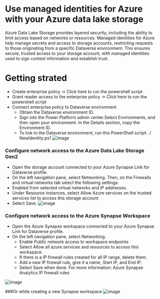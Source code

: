 # Use managed identities for Azure with your Azure data lake storage
Azure Data Lake Storage provides layered security, including the ability to limit access based on networks or resources. Managed identities for Azure help manage secrets and access to storage accounts, restricting requests to those originating from a specific Dataverse environment. This ensures secure, trusted access to your storage account, with managed identities used to sign context information and establish trust.

# Getting strated

- Create enterprise policy &rarr; Click here to run the powershell script
- Grant reader access to the enterprise policy &rarr; Click here to run the powershell script
- Connect enterprise policy to Dataverse environment
  - Obtain the Dataverse environment ID.
  - Sign into the Power Platform admin center.Select Environments, and then open your environment. In the Details section, copy the Environment ID.
  - To link to the Dataverse environment, run this PowerShell script: ./ NewIdentity.ps1
![image](https://user-images.githubusercontent.com/29349597/232248283-27c05d8e-4553-4771-800f-60754f3a2317.png)

### Configure network access to the Azure Data Lake Storage Gen2

- Open the storage account connected to your Azure Synapse Link for Dataverse profile.
- On the left navigation pane, select Networking. Then, on the Firewalls and virtual networks tab select the following settings:
- Enabled from selected virtual networks and IP addresses.
- Under Resource instances, select Allow Azure services on the trusted services list to access this storage account
- Select Save.
![image](https://user-images.githubusercontent.com/29349597/232248314-a6e3a007-c76c-420e-8eef-aaa65de924f6.png)

### Configure network access to the Azure Synapse Workspace
- Open the Azure Synapse workspace connected to your Azure Synapse Link for Dataverse profile.
 - On the left navigation pane, select Networking.
    - Enable Public network access to workspace endpoints
    - Select Allow all azure services and resources to access this workspace.
    - If there is a IP firewall rules created for all IP range, delete them.
    - Add a new IP firewall rule, give it a name, Start IP, and End IP.
    - Select Save when done. For more information: Azure Synapse Analytics IP firewall rules

![image](https://user-images.githubusercontent.com/29349597/232248437-4d7b95e0-85c0-4c99-ba70-3f80c43ccfe4.png)

###Or while creating a new Synapse workspace 
![image](https://user-images.githubusercontent.com/29349597/232248435-fdeb4a21-462f-4256-8ab9-37e24618a693.png)




